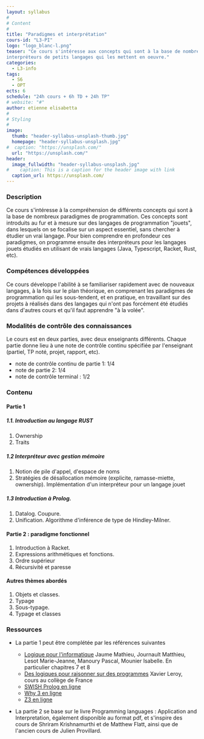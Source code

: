 ```yaml
---
layout: syllabus
#
# Content
#
title: "Paradigmes et interprétation"
cours-id: "L3-PI"
logo: "logo_blanc-l.png"
teaser: "Ce cours s'intéresse aux concepts qui sont à la base de nombreux langages de programmation. Afin de comprendre ces concepts, on programmera des
interpréteurs de petits langages qui les mettent en oeuvre."
categories:
  - L3-info
tags:
  - S6
  - OPT
ects: 6
schedule: "24h cours + 6h TD + 24h TP"
# website: "#"
author: etienne elisabetta
#
# Styling
#
image:
  thumb: "header-syllabus-unsplash-thumb.jpg"
  homepage: "header-syllabus-unsplash.jpg"
#  caption: "https://unsplash.com/"
  url: "https://unsplash.com/"
header:
  image_fullwidth: "header-syllabus-unsplash.jpg"
#    caption: This is a caption for the header image with link
  caption_url: https://unsplash.com/
---
```


###  Description ###

Ce cours s'intéresse à la compréhension de différents concepts qui sont à la base de nombreux paradigmes de programmation. Ces concepts sont introduits au fur et à mesure sur des langages de programmation "jouets", dans lesquels on se focalise sur un aspect essentiel, sans chercher à étudier un vrai langage.
Pour bien comprendre en profondeur ces paradigmes, on programme ensuite des interpréteurs pour les langages jouets étudiés en utilisant de vrais langages (Java, Typescript, Racket, Rust, etc).


### Compétences développées ###
Ce cours développe l'abilité à se familiariser rapidement avec de nouveaux langages, à la fois sur le plan théorique, en comprenant les paradigmes de programmation qui les sous-tendent, et en pratique, en travaillant sur des projets à réalisés dans des langages qui n'ont pas forcément été étudiés dans d'autres cours et qu'il faut apprendre "à la volée".


### Modalités de contrôle des connaissances
Le cours est en deux parties, avec deux enseignants différents.
Chaque partie donne lieu à une note de contrôle continu spécifiée par l'enseignant (partiel, TP noté, projet, rapport, etc).


- note de contrôle continu de partie 1: 1/4
- note de partie 2: 1/4
- note de contrôle terminal : 1/2

###  Contenu ###


#### Partie 1

##### 1.1. Introduction au langage RUST
1. Ownership
2. Traits

##### 1.2 Interpréteur avec gestion mémoire
1. Notion de pile d'appel, d'espace de noms
2. Stratégies de désallocation mémoire (explicite, ramasse-miette, ownership). Implémentation d'un interpréteur pour un langage jouet

##### 1.3 Introduction à Prolog.
1. Datalog. Coupure.
2. Unification. Algorithme d'inférence de type de Hindley-Milner.

#### Partie 2 : paradigme fonctionnel ####
1. Introduction à Racket.
2. Expressions arithmétiques et fonctions.
3. Ordre supérieur
4. Récursivité et paresse


#### Autres thèmes abordés
1.  Objets et classes.
2. Typage
3. Sous-typage.
4. Typage et classes


###  Ressources ###

- La partie 1 peut être complétée par les références suivantes
  - [Logique pour l'informatique](https://www.editions-ellipses.fr/accueil/10777-logique-pour-l-informatique-9782340042612.html) Jaume Mathieu, Journault Matthieu, Lesot Marie-Jeanne, Manoury Pascal, Mounier Isabelle. En particulier chapitres 7 et 8
  - [Des logiques pour raisonner sur des programmes](https://www.college-de-france.fr/agenda/cours/semantiques-mecanisees-quand-la-machine-raisonne-sur-ses-langages/des-logiques-pour-raisonner-sur-les-programmes) Xavier Leroy, cours au collège de France
  - [SWISH Prolog en ligne](https://swish.swi-prolog.org/)
  - [Why 3 en ligne](https://why3.lri.fr/try/)
  - [Z3 en ligne](https://compsys-tools.ens-lyon.fr/z3/)

- La partie 2 se base sur le livre Programming languages : Application and Interpretation, également disponible au format pdf, et s'inspire des cours de Shriram Krishnamurthi et de Matthew Flatt, ainsi que de l'ancien cours de Julien Provillard.
